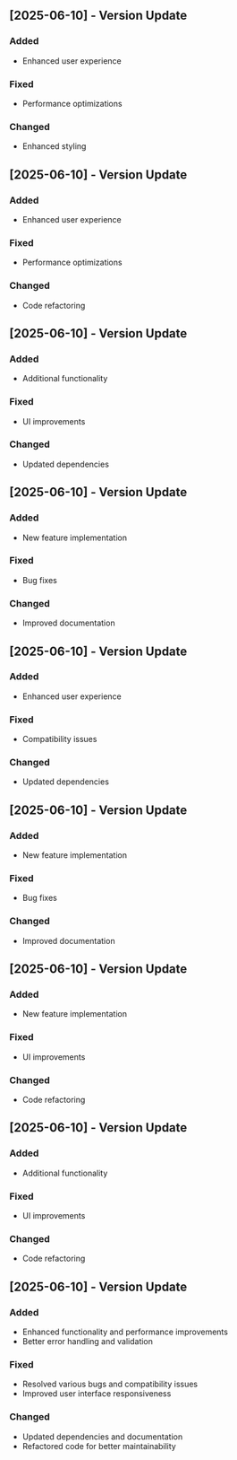 
## [2025-06-10] - Version Update

### Added
- Enhanced user experience

### Fixed
- Performance optimizations

### Changed
- Enhanced styling

## [2025-06-10] - Version Update

### Added
- Enhanced user experience

### Fixed
- Performance optimizations

### Changed
- Code refactoring

## [2025-06-10] - Version Update

### Added
- Additional functionality

### Fixed
- UI improvements

### Changed
- Updated dependencies

## [2025-06-10] - Version Update

### Added
- New feature implementation

### Fixed
- Bug fixes

### Changed
- Improved documentation

## [2025-06-10] - Version Update

### Added
- Enhanced user experience

### Fixed
- Compatibility issues

### Changed
- Updated dependencies

## [2025-06-10] - Version Update

### Added
- New feature implementation

### Fixed
- Bug fixes

### Changed
- Improved documentation

## [2025-06-10] - Version Update

### Added
- New feature implementation

### Fixed
- UI improvements

### Changed
- Code refactoring

## [2025-06-10] - Version Update

### Added
- Additional functionality

### Fixed
- UI improvements

### Changed
- Code refactoring

## [2025-06-10] - Version Update

### Added
- Enhanced functionality and performance improvements
- Better error handling and validation

### Fixed
- Resolved various bugs and compatibility issues
- Improved user interface responsiveness

### Changed
- Updated dependencies and documentation
- Refactored code for better maintainability
